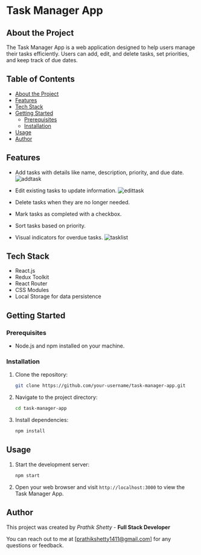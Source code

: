 # Task Manager App

## About the Project

The Task Manager App is a web application designed to help users manage their tasks efficiently. Users can add, edit, and delete tasks, set priorities, and keep track of due dates.


## Table of Contents

- [About the Project](#about-the-project)
- [Features](#features)
- [Tech Stack](#tech-stack)
- [Getting Started](#getting-started)
  - [Prerequisites](#prerequisites)
  - [Installation](#installation)
- [Usage](#usage)
- [Author](#author)


## Features

- Add tasks with details like name, description, priority, and due date.
  ![addtask](https://github.com/prathikshetty14/taskmanager/assets/63280396/fa868432-a0d0-4560-86e4-e46f79d4a060)

- Edit existing tasks to update information.
  ![edittask](https://github.com/prathikshetty14/taskmanager/assets/63280396/9570bc93-b78a-4bd8-8634-dfcdfe504887)

- Delete tasks when they are no longer needed.
- Mark tasks as completed with a checkbox.
- Sort tasks based on priority.
- Visual indicators for overdue tasks.
  ![tasklist](https://github.com/prathikshetty14/taskmanager/assets/63280396/a8bfb8ec-e4a5-400e-b9bd-7f4b70e41a1d)


## Tech Stack

- React.js
- Redux Toolkit
- React Router
- CSS Modules
- Local Storage for data persistence

## Getting Started

### Prerequisites

- Node.js and npm installed on your machine.

### Installation

1. Clone the repository:

   ```bash
   git clone https://github.com/your-username/task-manager-app.git
   ```

2. Navigate to the project directory:

   ```bash
   cd task-manager-app
   ```

3. Install dependencies:

   ```bash
   npm install
   ```

## Usage

1. Start the development server:

   ```bash
   npm start
   ```

2. Open your web browser and visit `http://localhost:3000` to view the Task Manager App.

## Author

This project was created by *Prathik Shetty* - **Full Stack Developer**

You can reach out to me at [prathikshetty1411@gmail.com] for any questions or feedback.
